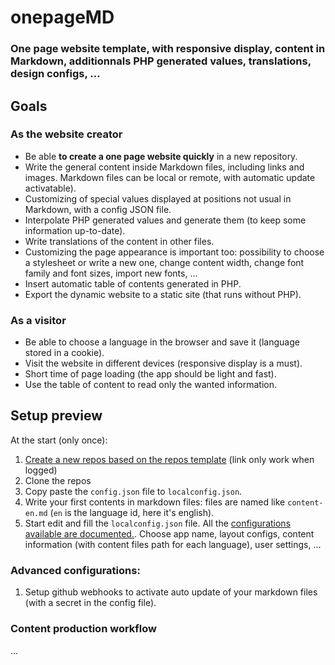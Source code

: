 # onepageMD
### One page website template, with responsive display, content in Markdown, additionnals PHP generated values, translations, design configs, ...

## Goals
### As the website creator
- Be able **to create a one page website quickly** in a new repository.
- Write the general content inside Markdown files, including links and images. Markdown files can be local or remote, with automatic update activatable).
- Customizing of special values displayed at positions not usual in Markdown, with a config JSON file.
- Interpolate PHP generated values and generate them (to keep some information up-to-date).
- Write translations of the content in other files.
- Customizing the page appearance is important too: possibility to choose a stylesheet or write a new one, change content width, change font family and font sizes, import new fonts, ...
- Insert automatic table of contents generated in PHP.
- Export the dynamic website to a static site (that runs without PHP).

### As a visitor
- Be able to choose a language in the browser and save it (language stored in a cookie).
- Visit the website in different devices (responsive display is a must).
- Short time of page loading (the app should be light and fast).
- Use the table of content to read only the wanted information.

## Setup preview
At the start (only once):
1. [Create a new repos based on the repos template](https://github.com/KanFF/onepageMD/generate) (link only work when logged)
1. Clone the repos
1. Copy paste the `config.json` file to `localconfig.json`.
1. Write your first contents in markdown files: files are named like `content-en.md` (`en` is the language id, here it's english).
1. Start edit and fill the `localconfig.json` file. All the [configurations available are documented.](/CONFIGURATION.md). Choose app name, layout configs, content information (with content files path for each language), user settings, ...

### Advanced configurations:
1. Setup github webhooks to activate auto update of your markdown files (with a secret in the config file).

### Content production workflow
...
